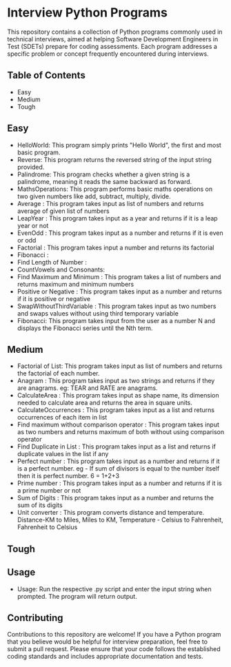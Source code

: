# Interview Python Programs

This repository contains a collection of Python programs commonly used in technical interviews, aimed at helping Software Development Engineers in Test (SDETs) prepare for coding assessments. Each program addresses a specific problem or concept frequently encountered during interviews.

## Table of Contents

- Easy  
- Medium
- Tough

## Easy
- HelloWorld: This program simply prints "Hello World", the first and most basic program. 
- Reverse: This program returns the reversed string of the input string provided.
- Palindrome: This program checks whether a given string is a palindrome, meaning it reads the same backward as forward.
- MathsOperations: This program performs basic maths operations on two given numbers like add, subtract, multiply, divide.
- Average : This program takes input as list of numbers and returns average of given list of numbers
- LeapYear : This program takes input as a year and returns if it is a leap year or not
- EvenOdd : This program takes input as a number and returns if it is even or odd
- Factorial : This program takes input a number and returns its factorial
- Fibonacci :
- Find Length of Number :
- CountVowels and Consonants:
- Find Maximum and Minimum : This program takes a list of numbers and returns maximum and minimum numbers 
- Positive or Negative : This program takes input as a number and returns if it is positive or negative
- SwapWithoutThirdVariable : This program takes input as two numbers and swaps values without using third temporary variable
- Fibonacci: This program takes input from the user as a number N and displays the Fibonacci series until the Nth term.

## Medium
- Factorial of List: This program takes input as list of numbers and  returns the factorial of each number.
- Anagram : This program takes input as two strings and returns if they are anagrams. eg: TEAR and RATE are anagrams.
- CalculateArea : This program takes input as shape name, its dimension needed to calculate area and returns the area in square units.
- CalculateOccurrences : This program takes input as a list and returns occurrences of each item in list
- Find maximum without comparison operator : This program takes input as two numbers and returns maximum of both without using comparison operator
- Find Duplicate in List : This program takes input as a list and returns if duplicate values in the list if any
- Perfect number : This program takes input as a number and returns if it is a perfect number. eg - If sum of divisors is equal to the number itself then it is perfect number.  6 = 1+2+3
- Prime number : This program takes input as  a number and returns if it is a prime number or not
- Sum of Digits : This program takes input as a number and returns the sum of its digits
- Unit converter : This program converts distance and temperature. Distance-KM to Miles, Miles to KM, Temperature - Celsius to Fahrenheit, Fahrenheit to Celsius
## Tough


## Usage
- Usage: Run the respective .py script and enter the input string when prompted. The program will return output.
  
## Contributing

Contributions to this repository are welcome! If you have a Python program that you believe would be helpful for interview preparation, feel free to submit a pull request. Please ensure that your code follows the established coding standards and includes appropriate documentation and tests.



